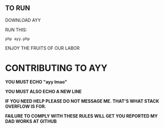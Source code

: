 TO RUN
------

DOWNLOAD AYY

RUN THIS:

```
php ayy.php
```

ENJOY THE FRUITS OF OUR LABOR

CONTRIBUTING TO AYY
===================

**YOU MUST ECHO "ayy lmao"**

**YOU MUST ALSO ECHO A NEW LINE**

**IF YOU NEED HELP PLEASE DO NOT MESSAGE ME. THAT'S WHAT STACK OVERFLOW IS FOR.**

**FAILURE TO COMPLY WITH THESE RULES WILL GET YOU REPORTED MY DAD WORKS AT GITHUB**
